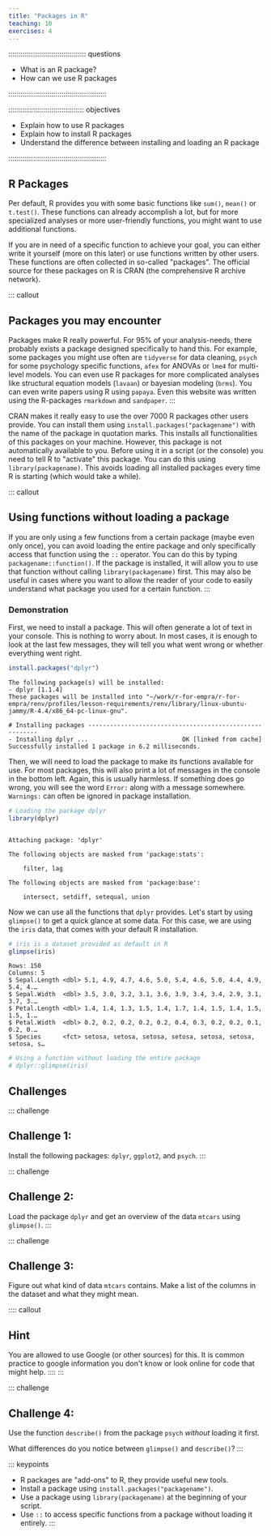```yaml
---
title: "Packages in R"
teaching: 10
exercises: 4
---
```


:::::::::::::::::::::::::::::::::::::: questions 

- What is an R package?
- How can we use R packages

::::::::::::::::::::::::::::::::::::::::::::::::

::::::::::::::::::::::::::::::::::::: objectives

- Explain how to use R packages
- Explain how to install R packages
- Understand the difference between installing and loading an R package

::::::::::::::::::::::::::::::::::::::::::::::::

## R Packages

Per default, R provides you with some basic functions like `sum()`, `mean()` or `t.test()`. These functions can already accomplish a lot, but for more specialized analyses or more user-friendly functions, you might want to use additional functions.

If you are in need of a specific function to achieve your goal, you can either write it yourself (more on this later) or use functions written by other users. These functions are often collected in so-called "packages". The official source for these packages on R is CRAN (the comprehensive R archive network).

::: callout
## Packages you may encounter
Packages make R really powerful. For 95% of your analysis-needs, there probably exists a package designed specifically to hand this. For example, some packages you might use often are `tidyverse` for data cleaning, `psych` for some psychology specific functions, `afex` for ANOVAs or `lme4` for multi-level models. You can even use R packages for more complicated analyses like structural equation models (`lavaan`) or bayesian modeling (`brms`). You can even write papers using R using `papaya`. Even this website was written using the R-packages `rmarkdown` and `sandpaper`.
:::

CRAN makes it really easy to use the over 7000 R packages other users provide. You can install them using `install.packages("packagename")` with the name of the package in quotation marks. This installs all functionalities of this packages on your machine. However, this package is not automatically available to you. Before using it in a script (or the console) you need to tell R to "activate" this package. You can do this using `library(packagename)`. This avoids loading all installed packages every time R is starting (which would take a while).

::: callout
## Using functions without loading a package
If you are only using a few functions from a certain package (maybe even only once), you can avoid loading the entire package and only specifically access that function using the `::` operator. You can do this by typing `packagename::function()`. If the package is installed, it will allow you to use that function without calling `library(packagename)` first. This may also be useful in cases where you want to allow the reader of your code to easily understand what package you used for a certain function.
:::

### Demonstration
First, we need to install a package. This will often generate a lot of text in your console. This is nothing to worry about. In most cases, it is enough to look at the last few messages, they will tell you what went wrong or whether everything went right.

``` r
install.packages("dplyr")
```

``` output
The following package(s) will be installed:
- dplyr [1.1.4]
These packages will be installed into "~/work/r-for-empra/r-for-empra/renv/profiles/lesson-requirements/renv/library/linux-ubuntu-jammy/R-4.4/x86_64-pc-linux-gnu".

# Installing packages --------------------------------------------------------
- Installing dplyr ...                          OK [linked from cache]
Successfully installed 1 package in 6.2 milliseconds.
```

Then, we will need to load the package to make its functions available for use. For most packages, this will also print a lot of messages in the console in the bottom left. Again, this is usually harmless. If something does go wrong, you will see the word `Error:` along with a message somewhere. `Warnings:` can often be ignored in package installation. 


``` r
# Loading the package dplyr
library(dplyr)
```

``` output

Attaching package: 'dplyr'
```

``` output
The following objects are masked from 'package:stats':

    filter, lag
```

``` output
The following objects are masked from 'package:base':

    intersect, setdiff, setequal, union
```

Now we can use all the functions that `dplyr` provides. Let's start by using `glimpse()` to get a quick glance at some data. For this case, we are using the `iris` data, that comes with your default R installation.


``` r
# iris is a dataset provided as default in R
glimpse(iris)
```

``` output
Rows: 150
Columns: 5
$ Sepal.Length <dbl> 5.1, 4.9, 4.7, 4.6, 5.0, 5.4, 4.6, 5.0, 4.4, 4.9, 5.4, 4.…
$ Sepal.Width  <dbl> 3.5, 3.0, 3.2, 3.1, 3.6, 3.9, 3.4, 3.4, 2.9, 3.1, 3.7, 3.…
$ Petal.Length <dbl> 1.4, 1.4, 1.3, 1.5, 1.4, 1.7, 1.4, 1.5, 1.4, 1.5, 1.5, 1.…
$ Petal.Width  <dbl> 0.2, 0.2, 0.2, 0.2, 0.2, 0.4, 0.3, 0.2, 0.2, 0.1, 0.2, 0.…
$ Species      <fct> setosa, setosa, setosa, setosa, setosa, setosa, setosa, s…
```

``` r
# Using a function without loading the entire package
# dplyr::glimpse(iris)
```
## Challenges

::: challenge
## Challenge 1:

Install the following packages: `dplyr`, `ggplot2`, and `psych`.
:::

::: challenge
## Challenge 2:

Load the package `dplyr` and get an overview of the data `mtcars` using `glimpse()`. 
:::

::: challenge
## Challenge 3:

Figure out what kind of data `mtcars` contains. Make a list of the columns in the dataset and what they might mean.

:::: callout
## Hint
You are allowed to use Google (or other sources) for this. It is common practice to google information you don't know or look online for code that might help.
::::
:::

::: challenge
## Challenge 4:
Use the function `describe()` from the package `psych` *without* loading it first.

What differences do you notice between `glimpse()` and `describe()`?
:::

::: keypoints
- R packages are "add-ons" to R, they provide useful new tools.
- Install a package using `install.packages("packagename")`.
- Use a package using `library(packagename)` at the beginning of your script.
- Use `::` to access specific functions from a package without loading it entirely.
:::

